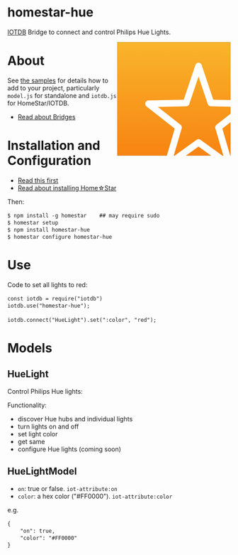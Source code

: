 # homestar-hue
[IOTDB](https://github.com/dpjanes/node-iotdb) Bridge to connect and control Philips Hue Lights.

<img src="https://raw.githubusercontent.com/dpjanes/iotdb-homestar/master/docs/HomeStar.png" align="right" />

# About

See <a href="samples/">the samples</a> for details how to add to your project,
particularly <code>model.js</code> for standalone
and <code>iotdb.js</code> for HomeStar/IOTDB.

* [Read about Bridges](https://github.com/dpjanes/node-iotdb/blob/master/docs/bridges.md)

# Installation and Configuration

* [Read this first](https://github.com/dpjanes/node-iotdb/blob/master/docs/install.md)
* [Read about installing Home☆Star](https://github.com/dpjanes/node-iotdb/blob/master/docs/homestar.md) 

Then:

    $ npm install -g homestar    ## may require sudo
    $ homestar setup
    $ npm install homestar-hue
    $ homestar configure homestar-hue

# Use

Code to set all lights to red:

    const iotdb = require("iotdb")
    iotdb.use("homestar-hue");

    iotdb.connect("HueLight").set(":color", "red");

# Models
## HueLight

Control Philips Hue lights:

Functionality:

* discover Hue hubs and individual lights
* turn lights on and off
* set light color
* get same
* configure Hue lights (coming soon)

## HueLightModel

* <code>on</code>: true or false.  <code>iot-attribute:on</code>
* <code>color</code>: a hex color ("#FF0000").  <code>iot-attribute:color</code>

e.g.

    {
        "on": true,
        "color": "#FF0000"
    }


